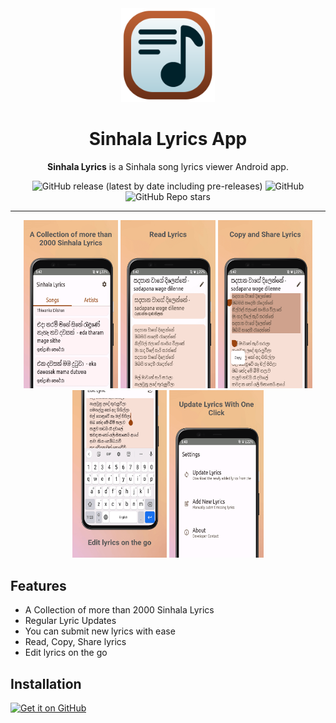 <div align="center">
  <img width="150" src="/logo.svg" alt="App icon">
  <h1 align="center">Sinhala Lyrics App</h1>
  <p><b>Sinhala Lyrics</b> is a Sinhala song lyrics viewer Android app.</p>
</div>

<div align="center">

![GitHub release (latest by date including pre-releases)](https://img.shields.io/github/v/release/SuhasDissa/Sinhala-Lyrics-App?include_prereleases)
![GitHub](https://img.shields.io/github/license/Suhasdissa/Sinhala-Lyrics-App)
![GitHub Repo stars](https://img.shields.io/github/stars/Suhasdissa/Sinhala-Lyrics-App)

</div>

---

<p align="center">
  <img src="./screenshots/SinhalaLyrics-Screenshot1.png" width="30%" />
  <img src="./screenshots/SinhalaLyrics-Screenshot2.png" width="30%" />
  <img src="./screenshots/SinhalaLyrics-Screenshot3.png" width="30%" />
  <img src="./screenshots/SinhalaLyrics-Screenshot4.png" width="30%" />
  <img src="./screenshots/SinhalaLyrics-Screenshot5.png" width="30%" />
</p>

## Features
- A Collection of more than 2000 Sinhala Lyrics
- Regular Lyric Updates
- You can submit new lyrics with ease
- Read, Copy, Share lyrics
- Edit lyrics on the go

## Installation

[<img src="https://github.com/machiav3lli/oandbackupx/blob/034b226cea5c1b30eb4f6a6f313e4dadcbb0ece4/badge_github.png"
    alt="Get it on GitHub"
    height="80">](https://github.com/SuhasDissa/Sinhala-Lyrics-App/releases/latest)
